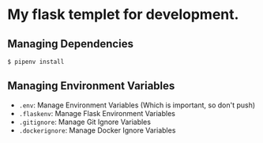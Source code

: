 # My flask templet for development.

Managing Dependencies
---------------------

```
$ pipenv install
```

Managing Environment Variables
------------------------------

- `.env`: Manage Environment Variables (Which is important, so don't push)
- `.flaskenv`: Manage Flask Environment Variables
- `.gitignore`: Manage Git Ignore Variables
- `.dockerignore`: Manage Docker Ignore Variables

